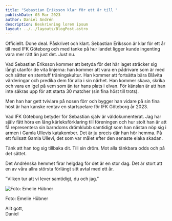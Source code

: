 ```yaml
---
title: "Sebastian Eriksson klar för ett år till "
publishDate: 03 Mar 2023
author: Daniel Andrén
description: Beskrivning lorem ipsum
layout: ../../layouts/BlogPost.astro
---
```

Officiellt. Done deal. Påskrivet och klart. Sebastian Eriksson är klar för ett år till med IFK Göteborg och med tanke på hur landet ligger kunde ingenting vara [](<>)mer rätt än just det. Just nu.

Vad Sebastian Eriksson kommer att betyda för det här laget sträcker sig långt utanför de vita linjerna: han kommer att vara en pådrivare som är med och sätter en stentuff träningskultur. Han kommer att fortsätta bära Blåvita värderingar och predika dem för alla i sin närhet. Han kommer skava, skrika och vara en igel på vem som än tar hans plats i elvan. För känslan är att han inte säkras upp för att starta 30 matcher (sin fina höst till trots).

Men han har gett tvivlare på nosen förr och bygger han vidare på sin fina höst är han kanske rentav en startspelare för IFK Göteborg år 2023.

Vad IFK Göteborg betyder för Sebastian själv är väldokumenterat. Jag har själv fått höra en lång kärleksförklaring till föreningen och hur stolt han är att få representera sin barndoms drömklubb samtidigt som han nästan nöp sig i armen i Gamla Ullevis katakomber. Det är ju precis där han hör hemma. På ett fullsatt Gamla Ullevi, det som var målet efter den senaste elaka skadan.

Tänk att han tog sig tillbaka dit. Till sin dröm. Mot alla tänkbara odds och på det sättet.

Det Andrénska hemmet firar helgdag för det är en stor dag. Det är stort att en av våra allra största förlängt sitt avtal med ett år.

”Vilken tur att vi lever samtidigt, du och jag.”

![](/assets/blog/317575099_149334201183788_2298528759472121366_n.jpeg "Foto: Emelie Hübner")

Foto: Emelie Hübner 

Allt gott, \
Daniel